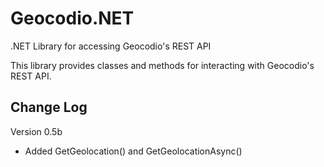 # Geocodio.NET
.NET Library for accessing Geocodio's REST API

This library provides classes and methods for interacting with Geocodio's REST API.

Change Log
--------------------------------------------------
Version 0.5b
+ Added GetGeolocation() and GetGeolocationAsync()
